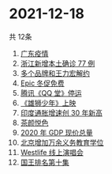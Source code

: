 # 2021-12-18
  共 12条

  <!-- BEGIN -->
  <!-- 最后更新时间:Sat Dec 18 2021 07:10:51 GMT+0000 (Coordinated Universal Time) -->
  1. [广东疫情](https://www.zhihu.com/search?q=广东疫情)
1. [浙江新增本土确诊 77 例](https://www.zhihu.com/search?q=浙江疫情)
1. [多个品牌和王力宏解约](https://www.zhihu.com/search?q=王力宏合作)
1. [Epic 冬促免费](https://www.zhihu.com/search?q=epic)
1. [腾讯《QQ 堂》停运](https://www.zhihu.com/search?q=QQ堂)
1. [《雄狮少年》上映](https://www.zhihu.com/search?q=雄狮少年)
1. [印度通胀增速创 30 年新高](https://www.zhihu.com/search?q=印度通胀)
1. [茶颜悦色](https://www.zhihu.com/search?q=茶颜悦色)
1. [2020 年 GDP 现价总量](https://www.zhihu.com/search?q=2020GDP)
1. [北京增加万余义务教育学位](https://www.zhihu.com/search?q=义务教育学位)
1. [Westlife 线上演唱会](https://www.zhihu.com/search?q=西城男孩演唱会)
1. [国王排名第十集](https://www.zhihu.com/search?q=国王排名)
  <!-- END -->
  